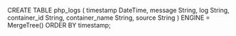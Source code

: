 CREATE TABLE php_logs (
  timestamp DateTime,
  message String,
  log String,
  container_id String,
  container_name String,
  source String
) ENGINE = MergeTree()
ORDER BY timestamp;
